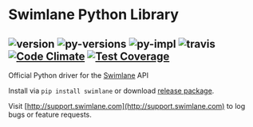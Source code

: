 # Swimlane Python Library

![version](https://img.shields.io/pypi/v/swimlane.svg) ![py-versions](https://img.shields.io/pypi/pyversions/swimlane.svg) ![py-impl](https://img.shields.io/pypi/implementation/swimlane.svg) ![travis](https://travis-ci.org/swimlane/swimlane-python.svg?branch=master) [![Code Climate](https://codeclimate.com/github/swimlane/swimlane-python/badges/gpa.svg)](https://codeclimate.com/github/swimlane/swimlane-python) [![Test Coverage](https://codeclimate.com/github/swimlane/swimlane-python/badges/coverage.svg)](https://codeclimate.com/github/swimlane/swimlane-python/coverage)
---
Official Python driver for the [Swimlane](http://www.swimlane.com) API

Install via `pip install swimlane` or download [release package](https://github.com/Swimlane/swimlane-python/releases).

Visit [http://support.swimlane.com](http://support.swimlane.com) to log bugs or feature requests.
